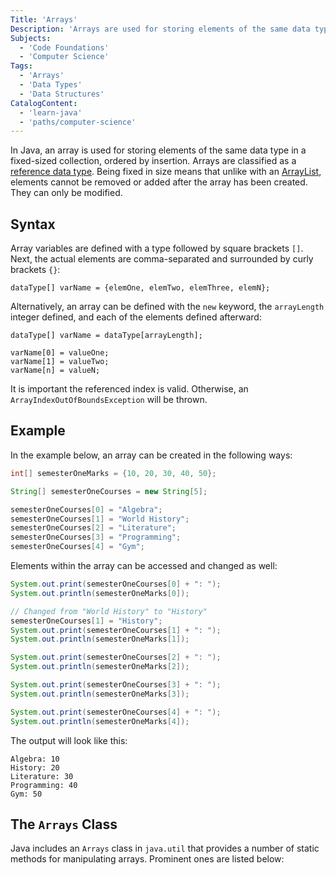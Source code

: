 ```yaml
---
Title: 'Arrays'
Description: 'Arrays are used for storing elements of the same data type in a fixed-sized collection, ordered by insertion.'
Subjects:
  - 'Code Foundations'
  - 'Computer Science'
Tags:
  - 'Arrays'
  - 'Data Types'
  - 'Data Structures'
CatalogContent:
  - 'learn-java'
  - 'paths/computer-science'
---
```


In Java, an array is used for storing elements of the same data type in a fixed-sized collection, ordered by insertion. Arrays are classified as a [reference data type](https://www.codecademy.com/resources/docs/java/data-types#reference-data-types). Being fixed in size means that unlike with an [ArrayList](https://www.codecademy.com/resources/docs/java/array-list), elements cannot be removed or added after the array has been created. They can only be modified.

## Syntax

Array variables are defined with a type followed by square brackets `[]`. Next, the actual elements are comma-separated and surrounded by curly brackets `{}`:

```pseudo
dataType[] varName = {elemOne, elemTwo, elemThree, elemN};
```

Alternatively, an array can be defined with the `new` keyword, the `arrayLength` integer defined, and each of the elements defined afterward:

```pseudo
dataType[] varName = dataType[arrayLength];

varName[0] = valueOne;
varName[1] = valueTwo;
varName[n] = valueN;
```

It is important the referenced index is valid. Otherwise, an `ArrayIndexOutOfBoundsException` will be thrown.

## Example

In the example below, an array can be created in the following ways:

```java
int[] semesterOneMarks = {10, 20, 30, 40, 50};

String[] semesterOneCourses = new String[5];

semesterOneCourses[0] = "Algebra";
semesterOneCourses[1] = "World History";
semesterOneCourses[2] = "Literature";
semesterOneCourses[3] = "Programming";
semesterOneCourses[4] = "Gym";
```

Elements within the array can be accessed and changed as well:

```java
System.out.print(semesterOneCourses[0] + ": ");
System.out.println(semesterOneMarks[0]);

// Changed from "World History" to "History"
semesterOneCourses[1] = "History";
System.out.print(semesterOneCourses[1] + ": ");
System.out.println(semesterOneMarks[1]);

System.out.print(semesterOneCourses[2] + ": ");
System.out.println(semesterOneMarks[2]);

System.out.print(semesterOneCourses[3] + ": ");
System.out.println(semesterOneMarks[3]);

System.out.print(semesterOneCourses[4] + ": ");
System.out.println(semesterOneMarks[4]);
```

The output will look like this:

```shell
Algebra: 10
History: 20
Literature: 30
Programming: 40
Gym: 50
```

## The `Arrays` Class

Java includes an `Arrays` class in `java.util` that provides a number of static methods for manipulating arrays. Prominent ones are listed below:
